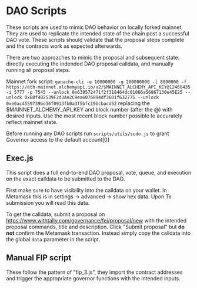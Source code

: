 # DAO Scripts
These scripts are used to mimic DAO behavior on locally forked mainnet. They are used to replicate the intended state of the chain post a successful DAO vote. These scripts should validate that the proposal steps complete and the contracts work as expected afterwards.

There are two approaches to mimic the proposal and subsequent state: directly executing the indended DAO proposal calldata, and manually running all proposal steps.

Mainnet fork script: `ganache-cli -e 10000000 -g 200000000 -l 8000000 -f https://eth-mainnet.alchemyapi.io/v2/$MAINNET_ALCHEMY_API_KEY@12468435 -i 5777 -p 7545 --unlock 0x639572471f2f318464dc01066a56867130e45E25 --unlock 0xB8f482539F2d3Ae2C9ea6076894df36D1f632775 --unlock 0xe0ac4559739bd36f0913fb0a3f5bfc19bcbacd52` replacing the $MAINNET_ALCHEMY_API_KEY and block number (after the @) with desired inputs. Use the most recent block number possible to accurately reflect mainnet state.

Before running any DAO scripts run `scripts/utils/sudo.js` to grant Governor access to the default account[0]

## Exec.js
This script does a full end-to-end DAO proposal, vote, queue, and execution on the exact calldata to be submitted to the DAO.

First make sure to have visibility into the calldata on your wallet. In Metamask this is 
in settings -> advanced -> show hex data. Upon Tx submission you will read this data.

To get the calldata, submit a proposal on https://www.withtally.com/governance/fei/proposal/new with the intended proposal commands, title and description. Click "Submit proposal" but **do not** confirm the Metamask transaction. Instead simply copy the calldata into the global `data` parameter in the script.

## Manual FIP script 
These follow the pattern of "fip_3.js", they import the contract addresses and trigger the appropriate governor functions with the intended inputs.